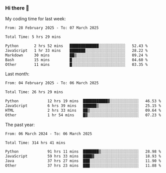 ### Hi there 👋

My coding time for last week:

<!--START_SECTION:week-->

```txt
From: 28 February 2025 - To: 07 March 2025

Total Time: 5 hrs 29 mins

Python       2 hrs 52 mins   █████████████░░░░░░░░░░░░   52.43 %
JavaScript   1 hr 33 mins    ███████░░░░░░░░░░░░░░░░░░   28.22 %
Markdown     30 mins         ██▒░░░░░░░░░░░░░░░░░░░░░░   09.24 %
Bash         15 mins         █░░░░░░░░░░░░░░░░░░░░░░░░   04.60 %
Other        11 mins         █░░░░░░░░░░░░░░░░░░░░░░░░   03.35 %
```

<!--END_SECTION:week-->

Last month:

<!--START_SECTION:month-->

```txt
From: 04 February 2025 - To: 06 March 2025

Total Time: 26 hrs 29 mins

Python             12 hrs 19 mins  ███████████▓░░░░░░░░░░░░░   46.53 %
JavaScript         6 hrs 39 mins   ██████▒░░░░░░░░░░░░░░░░░░   25.15 %
HTML               2 hrs 33 mins   ██▒░░░░░░░░░░░░░░░░░░░░░░   09.64 %
Other              1 hr 54 mins    █▓░░░░░░░░░░░░░░░░░░░░░░░   07.23 %
```

<!--END_SECTION:month-->

The past year:

<!--START_SECTION:year-->

```txt
From: 06 March 2024 - To: 06 March 2025

Total Time: 314 hrs 41 mins

Python             91 hrs 11 mins  ███████▒░░░░░░░░░░░░░░░░░   28.98 %
JavaScript         59 hrs 33 mins  ████▓░░░░░░░░░░░░░░░░░░░░   18.93 %
Java               37 hrs 27 mins  ███░░░░░░░░░░░░░░░░░░░░░░   11.90 %
Other              37 hrs 23 mins  ███░░░░░░░░░░░░░░░░░░░░░░   11.88 %
```

<!--END_SECTION:year-->
